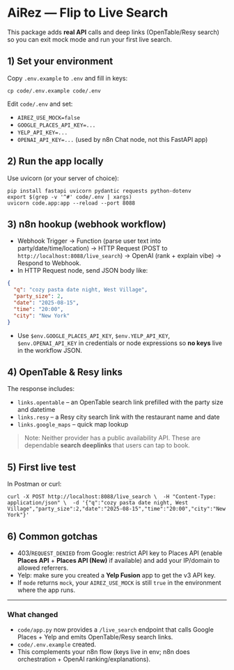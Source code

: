 # AiRez — Flip to Live Search

This package adds **real API** calls and deep links (OpenTable/Resy search) so you can exit mock mode and run your first live search.

## 1) Set your environment
Copy `.env.example` to `.env` and fill in keys:
```
cp code/.env.example code/.env
```
Edit `code/.env` and set:
- `AIREZ_USE_MOCK=false`
- `GOOGLE_PLACES_API_KEY=...`
- `YELP_API_KEY=...`
- `OPENAI_API_KEY=...` (used by n8n Chat node, not this FastAPI app)

## 2) Run the app locally
Use uvicorn (or your server of choice):
```
pip install fastapi uvicorn pydantic requests python-dotenv
export $(grep -v '^#' code/.env | xargs)
uvicorn code.app:app --reload --port 8088
```

## 3) n8n hookup (webhook workflow)
- Webhook Trigger → Function (parse user text into party/date/time/location) → HTTP Request (POST to `http://localhost:8088/live_search`) → OpenAI (rank + explain vibe) → Respond to Webhook.
- In HTTP Request node, send JSON body like:
```json
{
  "q": "cozy pasta date night, West Village",
  "party_size": 2,
  "date": "2025-08-15",
  "time": "20:00",
  "city": "New York"
}
```
- Use `$env.GOOGLE_PLACES_API_KEY`, `$env.YELP_API_KEY`, `$env.OPENAI_API_KEY` in credentials or node expressions so **no keys** live in the workflow JSON.

## 4) OpenTable & Resy links
The response includes:
- `links.opentable` – an OpenTable search link prefilled with the party size and datetime
- `links.resy` – a Resy city search link with the restaurant name and date
- `links.google_maps` – quick map lookup

> Note: Neither provider has a public availability API. These are dependable **search deeplinks** that users can tap to book.

## 5) First live test
In Postman or curl:
```
curl -X POST http://localhost:8088/live_search \  -H "Content-Type: application/json" \  -d '{"q":"cozy pasta date night, West Village","party_size":2,"date":"2025-08-15","time":"20:00","city":"New York"}'
```

## 6) Common gotchas
- 403/`REQUEST_DENIED` from Google: restrict API key to Places API (enable **Places API** + **Places API (New)** if available) and add your IP/domain to allowed referrers.
- Yelp: make sure you created a **Yelp Fusion** app to get the v3 API key.
- If `mode` returns `mock`, your `AIREZ_USE_MOCK` is still `true` in the environment where the app runs.

---

### What changed
- `code/app.py` now provides a `/live_search` endpoint that calls Google Places + Yelp and emits OpenTable/Resy search links.
- `code/.env.example` created.
- This complements your n8n flow (keys live in env; n8n does orchestration + OpenAI ranking/explanations).
